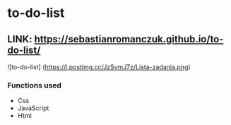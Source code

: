 # to-do-list

## LINK:  https://sebastianromanczuk.github.io/to-do-list/

![to-do-list] (https://i.postimg.cc/JzSvmJ7z/Lista-zadania.png)

### Functions used

- Css
- JavaScript
- Html

